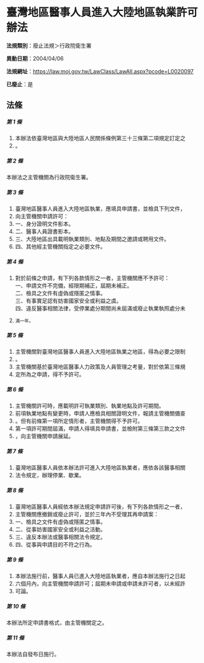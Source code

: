 # 臺灣地區醫事人員進入大陸地區執業許可辦法

**法規類別**：廢止法規＞行政院衛生署

**異動日期**：2004/04/06  

**法規網址**：https://law.moj.gov.tw/LawClass/LawAll.aspx?pcode=L0020097

**已廢止**：是



## 法條
##### 第 1 條
1. 本辦法依臺灣地區與大陸地區人民關係條例第三十三條第二項規定訂定之
1. 。

##### 第 2 條
本辦法之主管機關為行政院衛生署。

##### 第 3 條
1. 臺灣地區醫事人員進入大陸地區執業，應填具申請書，並檢具下列文件，
1. 向主管機關申請許可：
1. 一、身分證明文件影本。
1. 二、醫事人員證書影本。
1. 三、大陸地區出具載明執業類別、地點及期間之邀請或聘用文件。
1. 四、其他經主管機關指定之必要文件。

##### 第 4 條
1. 對於前條之申請，有下列各款情形之一者，主管機關應不予許可：  
一、申請文件不完備，經限期補正，屆期未補正。  
二、檢具之文件有虛偽或隱匿之情事。  
三、有事實足認有妨害國家安全或利益之虞。  
四、違反醫事相關法律，受停業處分期間尚未屆滿或廢止執業執照處分未
1.     滿一年。

##### 第 5 條
1. 主管機關對臺灣地區醫事人員進入大陸地區執業之地區，得為必要之限制
1. 。
1. 主管機關基於臺灣地區醫事人力政策及人員管理之考量，對於依第三條規
1. 定所為之申請，得不予許可。

##### 第 6 條
1. 主管機關許可時，應載明許可執業類別、執業地點及許可期間。
1. 前項執業地點有變更時，申請人應檢具相關證明文件，報請主管機關備查
1. 。但有前條第一項所定情形者，主管機關得不予許可。
1. 第一項許可期間屆滿，申請人得填具申請書，並檢附第三條第三款之文件
1. ，向主管機關申請展延。

##### 第 7 條
1. 臺灣地區醫事人員依本辦法許可進入大陸地區執業者，應依各該醫事相關
1. 法令規定，辦理停業、歇業。

##### 第 8 條
1. 臺灣地區醫事人員經依本辦法規定申請許可後，有下列各款情形之一者，
1. 主管機關應撤銷或廢止許可，並於三年內不受理其再申請案：
1. 一、檢具之文件有虛偽或隱匿之情事。
1. 二、從事妨害國家安全或利益之活動。
1. 三、違反本辦法或醫事相關法令規定。
1. 四、從事與申請目的不符之行為。

##### 第 9 條
1. 本辦法施行前，醫事人員已進入大陸地區執業者，應自本辦法施行之日起
1. 六個月內，向主管機關申請許可；屆期未申請或申請未許可者，以未經許
1. 可論。

##### 第 10 條
本辦法所定申請書格式，由主管機關定之。

##### 第 11 條
本辦法自發布日施行。


